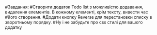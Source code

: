 #Завдання:
#Створити додаток Todo list з можливістю додавання, видалення елементів. В кожному елементі, крім тексту, вивести час #його створення.
#Додати кнопку Reverse для перестановки списку в зворотньому порядку.
#Ну і не забудьте про css стилі для вашого додатку 